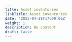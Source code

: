 ```yaml
---
title: Asset inventories
linkTitle: Asset inventories
date: '2025-04-29T17:09:00Z'
weight: 1
description: No content
draft: false
---
```



